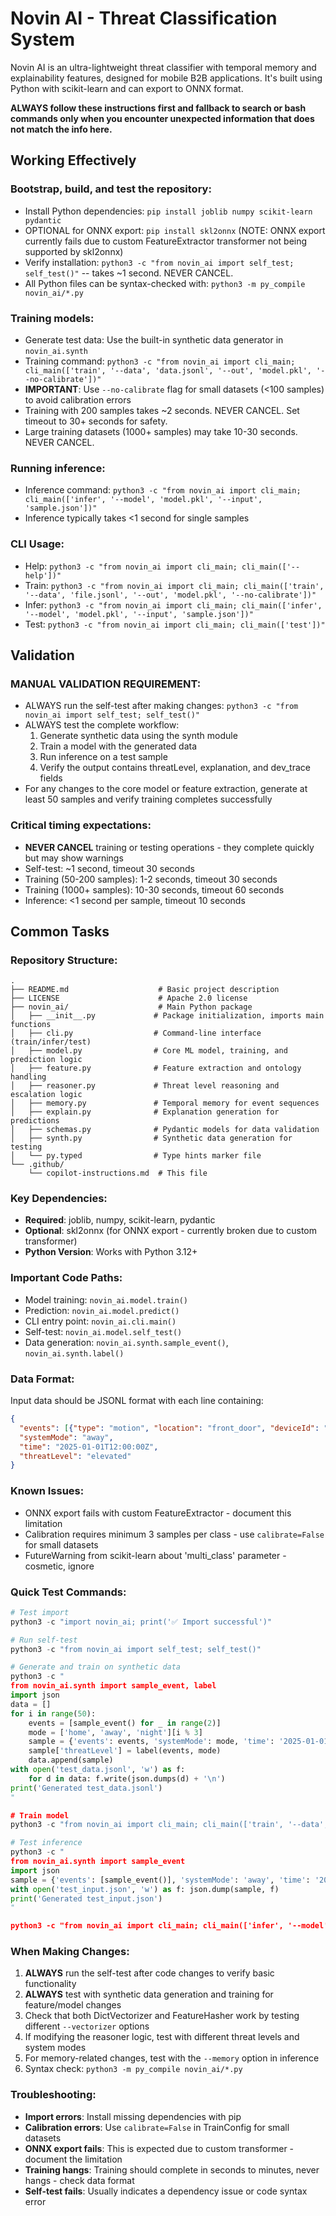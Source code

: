 # Novin AI - Threat Classification System

Novin AI is an ultra-lightweight threat classifier with temporal memory and explainability features, designed for mobile B2B applications. It's built using Python with scikit-learn and can export to ONNX format.

**ALWAYS follow these instructions first and fallback to search or bash commands only when you encounter unexpected information that does not match the info here.**

## Working Effectively

### Bootstrap, build, and test the repository:
- Install Python dependencies: `pip install joblib numpy scikit-learn pydantic`
- OPTIONAL for ONNX export: `pip install skl2onnx` (NOTE: ONNX export currently fails due to custom FeatureExtractor transformer not being supported by skl2onnx)
- Verify installation: `python3 -c "from novin_ai import self_test; self_test()"` -- takes ~1 second. NEVER CANCEL.
- All Python files can be syntax-checked with: `python3 -m py_compile novin_ai/*.py`

### Training models:
- Generate test data: Use the built-in synthetic data generator in `novin_ai.synth`
- Training command: `python3 -c "from novin_ai import cli_main; cli_main(['train', '--data', 'data.jsonl', '--out', 'model.pkl', '--no-calibrate'])"`
- **IMPORTANT**: Use `--no-calibrate` flag for small datasets (<100 samples) to avoid calibration errors
- Training with 200 samples takes ~2 seconds. NEVER CANCEL. Set timeout to 30+ seconds for safety.
- Large training datasets (1000+ samples) may take 10-30 seconds. NEVER CANCEL.

### Running inference:
- Inference command: `python3 -c "from novin_ai import cli_main; cli_main(['infer', '--model', 'model.pkl', '--input', 'sample.json'])"`
- Inference typically takes <1 second for single samples

### CLI Usage:
- Help: `python3 -c "from novin_ai import cli_main; cli_main(['--help'])"`
- Train: `python3 -c "from novin_ai import cli_main; cli_main(['train', '--data', 'file.jsonl', '--out', 'model.pkl', '--no-calibrate'])"`
- Infer: `python3 -c "from novin_ai import cli_main; cli_main(['infer', '--model', 'model.pkl', '--input', 'sample.json'])"`
- Test: `python3 -c "from novin_ai import cli_main; cli_main(['test'])"`

## Validation

### MANUAL VALIDATION REQUIREMENT:
- ALWAYS run the self-test after making changes: `python3 -c "from novin_ai import self_test; self_test()"`
- ALWAYS test the complete workflow:
  1. Generate synthetic data using the synth module
  2. Train a model with the generated data
  3. Run inference on a test sample
  4. Verify the output contains threatLevel, explanation, and dev_trace fields
- For any changes to the core model or feature extraction, generate at least 50 samples and verify training completes successfully

### Critical timing expectations:
- **NEVER CANCEL** training or testing operations - they complete quickly but may show warnings
- Self-test: ~1 second, timeout 30 seconds
- Training (50-200 samples): 1-2 seconds, timeout 30 seconds  
- Training (1000+ samples): 10-30 seconds, timeout 60 seconds
- Inference: <1 second per sample, timeout 10 seconds

## Common Tasks

### Repository Structure:
```
.
├── README.md                    # Basic project description
├── LICENSE                      # Apache 2.0 license
├── novin_ai/                    # Main Python package
│   ├── __init__.py             # Package initialization, imports main functions
│   ├── cli.py                  # Command-line interface (train/infer/test)
│   ├── model.py                # Core ML model, training, and prediction logic
│   ├── feature.py              # Feature extraction and ontology handling
│   ├── reasoner.py             # Threat level reasoning and escalation logic
│   ├── memory.py               # Temporal memory for event sequences
│   ├── explain.py              # Explanation generation for predictions
│   ├── schemas.py              # Pydantic models for data validation
│   ├── synth.py                # Synthetic data generation for testing
│   └── py.typed                # Type hints marker file
└── .github/
    └── copilot-instructions.md  # This file
```

### Key Dependencies:
- **Required**: joblib, numpy, scikit-learn, pydantic
- **Optional**: skl2onnx (for ONNX export - currently broken due to custom transformer)
- **Python Version**: Works with Python 3.12+

### Important Code Paths:
- Model training: `novin_ai.model.train()` 
- Prediction: `novin_ai.model.predict()`
- CLI entry point: `novin_ai.cli.main()`
- Self-test: `novin_ai.model.self_test()`
- Data generation: `novin_ai.synth.sample_event()`, `novin_ai.synth.label()`

### Data Format:
Input data should be JSONL format with each line containing:
```json
{
  "events": [{"type": "motion", "location": "front_door", "deviceId": "sensor1", "confidence": 0.95}],
  "systemMode": "away",
  "time": "2025-01-01T12:00:00Z",
  "threatLevel": "elevated"
}
```

### Known Issues:
- ONNX export fails with custom FeatureExtractor - document this limitation
- Calibration requires minimum 3 samples per class - use `calibrate=False` for small datasets
- FutureWarning from scikit-learn about 'multi_class' parameter - cosmetic, ignore

### Quick Test Commands:
```python
# Test import
python3 -c "import novin_ai; print('✅ Import successful')"

# Run self-test
python3 -c "from novin_ai import self_test; self_test()"

# Generate and train on synthetic data
python3 -c "
from novin_ai.synth import sample_event, label
import json
data = []
for i in range(50):
    events = [sample_event() for _ in range(2)]
    mode = ['home', 'away', 'night'][i % 3]
    sample = {'events': events, 'systemMode': mode, 'time': '2025-01-01T12:00:00Z'}
    sample['threatLevel'] = label(events, mode)
    data.append(sample)
with open('test_data.jsonl', 'w') as f:
    for d in data: f.write(json.dumps(d) + '\n')
print('Generated test_data.jsonl')
"

# Train model
python3 -c "from novin_ai import cli_main; cli_main(['train', '--data', 'test_data.jsonl', '--out', 'test_model.pkl', '--no-calibrate'])"

# Test inference
python3 -c "
from novin_ai.synth import sample_event
import json
sample = {'events': [sample_event()], 'systemMode': 'away', 'time': '2025-01-01T12:00:00Z'}
with open('test_input.json', 'w') as f: json.dump(sample, f)
print('Generated test_input.json')
"

python3 -c "from novin_ai import cli_main; cli_main(['infer', '--model', 'test_model.pkl', '--input', 'test_input.json'])"
```

### When Making Changes:
1. **ALWAYS** run the self-test after code changes to verify basic functionality
2. **ALWAYS** test with synthetic data generation and training for feature/model changes
3. Check that both DictVectorizer and FeatureHasher work by testing different `--vectorizer` options
4. If modifying the reasoner logic, test with different threat levels and system modes
5. For memory-related changes, test with the `--memory` option in inference
6. Syntax check: `python3 -m py_compile novin_ai/*.py`

### Troubleshooting:
- **Import errors**: Install missing dependencies with pip
- **Calibration errors**: Use `calibrate=False` in TrainConfig for small datasets
- **ONNX export fails**: This is expected due to custom transformer - document the limitation
- **Training hangs**: Training should complete in seconds to minutes, never hangs - check data format
- **Self-test fails**: Usually indicates a dependency issue or code syntax error